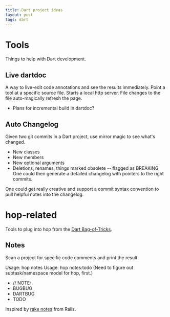 ```yaml
---
title: Dart project ideas
layout: post
tags: dart
---
```


# Tools
Things to help with Dart development.

## Live dartdoc
A way to live-edit code annotations and see the results immediately. Point a tool at a specific source file. Starts a local http server. File changes to the file auto-magically refresh the page.

* Plans for incremental build in dartdoc?

## Auto Changelog
Given two git commits in a Dart project, use mirror magic to see what's changed.
* New classes
* New members
* New optional arguments
* Deletions, renames, things marked obsolete -- flagged as BREAKING
One could then generate a detailed changelog with pointers to the right commits.

One could get really creative and support a commit syntax convention to pull helpful notes into the changelog.

# hop-related
Tools to plug into hop from the [Dart Bag-of-Tricks](https://github.com/kevmoo/bot.dart).

## Notes
Scan a project for specific code comments and print the result.

Usage: hop notes
Usage: hop notes:todo (Need to figure out subtask/namespace model for hop, first.)
* // NOTE:
* BUGBUG
* DARTBUG
* TODO

Inspired by [rake notes](http://siong1987.com/posts/powerful-and-hidden-rake-notes-in-rails/) from Rails.